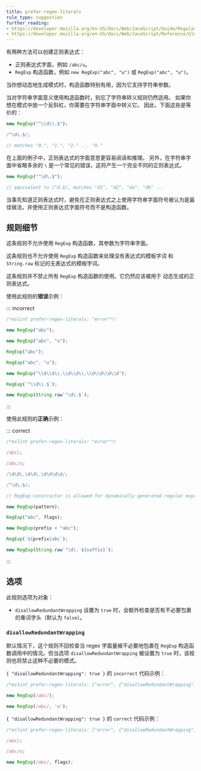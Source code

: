 ```yaml
---
title: prefer-regex-literals
rule_type: suggestion
further_reading:
- https://developer.mozilla.org/en-US/docs/Web/JavaScript/Guide/Regular_Expressions
- https://developer.mozilla.org/en-US/docs/Web/JavaScript/Reference/Global_Objects/RegExp
---
```


有两种方法可以创建正则表达式：

* 正则表达式字面，例如 `/abc/u`。
* `RegExp` 构造函数，例如 `new RegExp("abc", "u")` 或 `RegExp("abc", "u")`。

当你想动态地生成模式时，构造函数特别有用，因为它支持字符串参数。

当对字符串字面意义使用构造函数时，别忘了字符串转义规则仍然适用。
如果你想在模式中放一个反斜杠，你需要在字符串字面中转义它。
因此，下面这些是等价的：

```js
new RegExp("^\\d\\.$");

/^\d\.$/;

// matches "0.", "1.", "2." ... "9."
```

在上面的例子中，正则表达式的字面意思更容易阅读和推理。
另外，在字符串字面中省略多余的 `\` 是一个常见的错误，这将产生一个完全不同的正则表达式。

```js
new RegExp("^\d\.$");

// equivalent to /^d.$/, matches "d1", "d2", "da", "db" ...
```

当事先知道正则表达式时，避免在正则表达式之上使用字符串字面符号被认为是最佳做法，并使用正则表达式字面符号而不是构造函数。

## 规则细节

这条规则不允许使用 `RegExp` 构造函数，其参数为字符串字面。

这条规则也不允许使用 `RegExp` 构造函数来处理没有表达式的模板字词
和 `String.raw` 标记的无表达式的模板字词。

这条规则并不禁止所有 `RegExp` 构造函数的使用。它仍然应该被用于
动态生成的正则表达式。

使用此规则的**错误**示例：

::: incorrect

```js
/*eslint prefer-regex-literals: "error"*/

new RegExp("abc");

new RegExp("abc", "u");

RegExp("abc");

RegExp("abc", "u");

new RegExp("\\d\\d\\.\\d\\d\\.\\d\\d\\d\\d");

RegExp(`^\\d\\.$`);

new RegExp(String.raw`^\d\.$`);
```

:::

使用此规则的**正确**示例：

::: correct

```js
/*eslint prefer-regex-literals: "error"*/

/abc/;

/abc/u;

/\d\d\.\d\d\.\d\d\d\d/;

/^\d\.$/;

// RegExp constructor is allowed for dynamically generated regular expressions

new RegExp(pattern);

RegExp("abc", flags);

new RegExp(prefix + "abc");

RegExp(`${prefix}abc`);

new RegExp(String.raw`^\d\. ${suffix}`);
```

:::

## 选项

此规则选项为对象：

* `disallowRedundantWrapping` 设置为 `true` 时，会额外检查是否有不必要包裹的重词字头（默认为 `false`）。

### `disallowRedundantWrapping`

默认情况下，这个规则不回检查当 regex 字面量被不必要地包裹在 `RegExp` 构造函数调用中的情况。但当选项 `disallowRedundantWrapping` 被设置为 `true` 时，该规则也将禁止这种不必要的模式。

`{ "disallowRedundantWrapping": true }` 的 `incorrect` 代码示例：

```js
/*eslint prefer-regex-literals: ["error", {"disallowRedundantWrapping": true}]*/

new RegExp(/abc/);

new RegExp(/abc/, 'u');
```

`{ "disallowRedundantWrapping": true }` 的 `correct` 代码示例：

```js
/*eslint prefer-regex-literals: ["error", {"disallowRedundantWrapping": true}]*/

/abc/;

/abc/u;

new RegExp(/abc/, flags);
```
